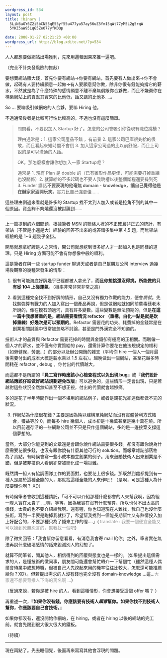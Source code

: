 ```yaml
--- 
wordpress_id: 534
layout: post
title: !binary |
  5LiN6aGY6Z2i5bCN55qE55yf55u477ya57ay56uZ5Ym15qWt77yM5L2g5rqW
  5YKZ5aW95LqG5ZeO77yfKDQp

date: 2008-01-27 02:21:23 +08:00
wordpress_url: http://blog.xdite.net/?p=534
---
```

人人都想要做網站出場獲利，先來用邏輯因果來推一遍吧。

（完全不計突發風險的推敲）

要想賣網站賺大錢，首先你要有網站→你要有網站，首先要有人做出來→你不會做，起碼有人要持續願意一起做→有人要願意幫你做，除非你很有錢能夠撐它的薪水，不然就是為了什麼特殊的感情願意不離不棄無償跟你合夥做，而且不嫌棄你在構築網站上的貢獻其實來的比他低，話又講的比他多....。

So ... 要嘛吸引做網站的人合夥，要嘛 Hiring 他。

不過通常後者是比較可行性比較高的，不過也沒有這麼簡單。
<blockquote>
問問看，不要說加入 Startup 好了。怎麼的公司會吸引你從現有職位跳槽？

理由通常是：1. 這家公司產品不錯 ，有前景 2. 這家公司巴庫很夠給的很敢，而且看起來短時間不會倒  3. 加入這家公司過的比以前舒服，而且上司說的是可以溝通的人話。

OK，那怎麼樣會讓你想加入一家 Startup呢？

通常是 1. 現有 Plan 是 doable 的（已有雛形作品更佳，可能需要打掉重練也沒關係）2. 就算給的不多起碼也不要人我跳槽以後整個斷糧還要操到死 3. Funder 講話<b>不要表現的他毫無 domain - knowledge，讓自己覺得他是在辦家家酒開玩笑</b>，實力比自己強更佳……
</blockquote>
這些理由倒過來看就是許多的 Startup 找不太到人加入或者是挖角不到的其中一個原因。資金夠不夠燒還沒被討論到……

----

上一篇提到的六個問題，根據筆者 MSN 的聯絡人裡的不正確且非正式的統計，有架站（不管是小還是大）經驗的回答不出來的或答錯多集中第 4,5 題，而無架站經驗的是 1~6 題幾乎全掛。

開局就想拿好牌是人之常情，開公司就想挖到很多好人才一起加入也是同樣的道理。只是 Hiring 方面可能不會有你想像中般的順利。

這是筆者在與一些 startup funder 聊過天或者是自己幫朋友公司 interview 過幾場後觀察的幾種常發生的情形：

1. 很有可能海底好牌幾乎已經都被人拿光了，<b>而且你想挑還沒得挑，所能做的只有從 104 上碰運氣</b>。（機率非常非常非常之高）

2. 看到這種完全找不到好牌的情形，自己又沒有獨力作戰的能力，便會*將就*。先找勉強算有戰力的人加入寫出一個產品再說，但是做網站就如同前輩毒菇老木所說的，像在摸石頭過河，具有許多變數。這些變數是無法預期的，但是<b>在這一篇中我想著重的是，網站需要看情況 refactor （重構，白化一點是就是砍掉重練）好幾次是可以預期的</b>。Refactor 需要花的功夫、耗費掉的金錢常是在創業相關討論中很常被忽略不討論，甚至是門外漢完全不知道的。

技術人才的品質與 Refactor 需要花掉的時間與金錢卻有極高的正相關。而聘僱一個人才的薪水，並不僅有你實質給的 pay，還需計算你要花在他法規規定的福利（如勞健保，勞退...）的部分以及辦公開銷的雜支（平均你 hire 一個人一個月最後需要付出的成本大概是薪水乘以 1.5 左右）。越晚做出一個網站，甚至花越多時間耗在 refactor , debug ，你付出的代價越大。

而這都不是所謂的『<b>員工寫作時應該小心檢查程式以免出現 bug</b>』或『<b>我們設計網站應該仔細做好網站規劃避免改版</b>』可以避免的，這些情形一定會出現，只是若越對這些狀況全然無知甚至不想正視，付出的代價就會越慘痛。

多的是花了半年時間作出一個不堪用的網站例子，或者是錢花光卻連做都做不完的狀況。


3. 作網站為什麼很花錢？主要是因為純以建構單純網站而沒有實體營利方式結合，獲益等於 0，而每多 hire 幾個人，成本卻是十幾萬甚至是幾十萬在燒。所以目前還存活的一些網路公司並不只是只作這個網站，多的是一邊接案支撐這個夢想的。

當然，大部分你能見到的文章還是會跟你說作網站需要很多錢。卻沒有跟你說為什麼需要花很多錢，也沒有跟你說有什麼其他可行的 solution。而報章雜誌部落格為了賣點，有時候會寫一些小成本獨立創業的例子。用來鼓勵技術人出來創業是不錯，但是被非技術人看到卻常被簡化成一場災難。

既然請一組人有協調團隊工作的要面對，也要花上很多錢。那既然到處都提到有一種人是屬於這種全能的人，那就找這種全能的人來作吧！（是啊，可是這種人為什麼要理你啊？ XD）

有時候筆者會收到這種請託，「可不可以介紹那種什麼都會的人來幫我啊，因為組一隊人實在太貴了 ....喔，等等，因為我實在沒有什麼預算，所以也付不出太高的價錢，太貴的也不要介紹給我啊。還有喔，你也知道現在人難找，我自己也沒什麼技術，寫到一半要是跑掉我就掛了，希望幫我找到一個能長期幫忙又有熱情投入加上好配合的，不要那種只為了錢來工作的喔....」( <font color="#999999">translate : 我要一個便宜全能又可以操到死無怨言的，幫我找一個吧</font>）

除了微笑回答：「我會幫你留意看看，有消息我會寄 mail 給你」之外，筆者實在無法再說什麼破壞感情的話來毀滅別人的幻想了。

就算不問筆者，問其他人，相信得到的回覆與態度也是一樣的。（如果提出這個需求的人，是懂技術的徵同事，朋友間可能還會幫忙轉介一下幫個忙（雖然這種人偶爾會待業中或想轉職，但被自己人先挖起來用的機率往往比較大，怎麼還可能推薦給你？XD）。但若提出需求的人沒有錢也完全沒有 domain-knowledge ...這...<font color="#999999">大家還不想要背推人下海的罵名啊 ...</font>）

（反過來說，若你是被 hire 的人，看到這種情形，你會想接受這個 offer 嗎？ ）


再重述一次，『<b>如果你沒有錢，你應該要有技術人*願意*幫你。如果你找不到技術人幫你，你應該要自己會技術。</b>』

如果你都沒有，還沒開始作網站，在 hiring，或者在 hiring 以後的網站的完工前。就會先踢到很大很大很大的鐵板。


（待續）

---
現在兩點了。先去睡個覺，後面再來寫寫其他會浮現的問題。
